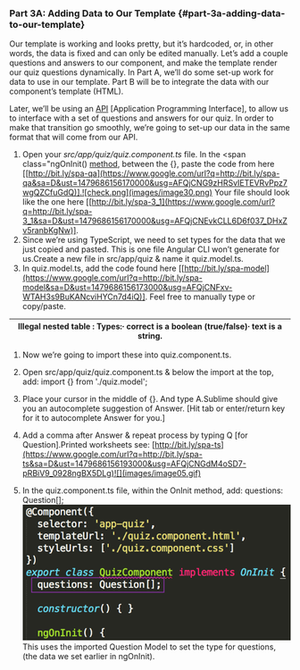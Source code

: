 ### Part 3A: Adding Data to Our Template {#part-3a-adding-data-to-our-template}

Our template is working and looks pretty, but it’s hardcoded, or, in other words, the data is fixed and can only be edited manually. Let’s add a couple questions and answers to our component, and make the template render our quiz questions dynamically. In Part A, we’ll do some set-up work for data to use in our template. Part B will be to integrate the data with our component’s template (HTML).

Later, we’ll be using an [API](https://www.google.com/url?q=http://bit.ly/CnCgloss&sa=D&ust=1479686156166000&usg=AFQjCNGJrppcfsV8r9eNOVF4hKEJwl_RIA) [Application Programming Interface], to allow us to interface with a set of  questions and answers for our quiz. In order to make that transition go smoothly, we’re going to set-up our data in the same format that will come from our API.

1.  Open your *src/app/quiz/quiz.component.ts* file. In the <span class="ngOnInit() [method](https://www.google.com/url?q=http://bit.ly/CnCgloss&sa=D&ust=1479686156169000&usg=AFQjCNEEl_qdefuKpEwpc-LvjU-N2qu7RQ), between the {}, paste the code from here [[http://bit.ly/spa-qa](https://www.google.com/url?q=http://bit.ly/spa-qa&sa=D&ust=1479686156170000&usg=AFQjCNG9zHRSvIETEVRvPpz7wgQZCfuGdQ)].![check.png](images/image30.png) Your file should look like the one here [[http://bit.ly/spa-3_1](https://www.google.com/url?q=http://bit.ly/spa-3_1&sa=D&ust=1479686156170000&usg=AFQjCNEvkCLL6D6f037_DHxZv5ranbKgNw)].
2.  Since we’re using TypeScript, we need to set types for the data that we just copied and pasted. This is one file Angular CLI won’t generate for us.Create a new file in src/app/quiz &amp; name it quiz.model.ts.
3.  In quiz.model.ts, add the code found here [[http://bit.ly/spa-model](https://www.google.com/url?q=http://bit.ly/spa-model&sa=D&ust=1479686156173000&usg=AFQjCNFxv-WTAH3s9BuKANcviHYCn7d4iQ)]. Feel free to manually type or copy/paste.

| **Illegal nested table :** Types:∙ correct is a boolean (true/false)∙ text is a string. |
| --- |

1.  Now we’re going to import these into quiz.component.ts.

1.  Open src/app/quiz/quiz.component.ts &amp; below the import at the top, add: import {} from &#039;./quiz.model&#039;;
2.  Place your cursor in the middle of {}. And type A.Sublime should give you an autocomplete suggestion of Answer. [Hit tab or enter/return key for it to autocomplete Answer for you.]
3.  Add a comma after Answer &amp; repeat process by typing Q [for Question].Printed worksheets see: [http://bit.ly/spa-ts](https://www.google.com/url?q=http://bit.ly/spa-ts&sa=D&ust=1479686156193000&usg=AFQjCNGdM4oSD7-pRBiV9_0928ngBX5DLg)![](images/image05.gif)

1.  In the quiz.component.ts file, within the OnInit method, add: questions: Question[];![](images/image14.png)This uses the imported Question Model to set the type for questions, (the data we set earlier in ngOnInit).